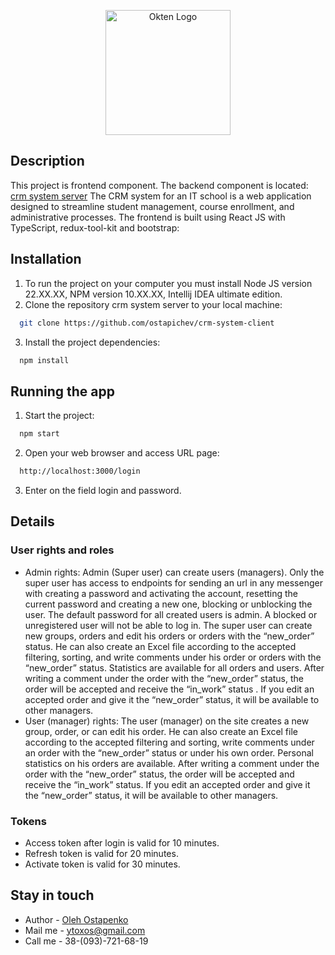 <p align="center">
  <a href="https://owu.com.ua/" target="blank"><img src="https://owu.com.ua/wp-content/uploads/2023/12/Blue-Big-Bird-Final-Logo.webp" width="200" alt="Okten Logo" /></a>
</p>

## Description
This project is frontend component. The backend component is located:
[crm system server](https://github.com/ostapichev/crm-system-server_nestjs)
The CRM system for an IT school is a web application designed to streamline student management,
course enrollment, and administrative processes.
The frontend is built using React JS with TypeScript, redux-tool-kit and bootstrap:

## Installation
1. To run the project on your computer you must install Node JS version 22.XX.XX, NPM version 10.XX.XX,
   Intellij IDEA ultimate edition.
2. Clone the repository crm system server to your local machine:
```bash 
  git clone https://github.com/ostapichev/crm-system-client
```
3. Install the project dependencies:
```bash
  npm install
```

## Running the app

1. Start the project:
```bash
  npm start
```

2. Open your web browser and access URL page:
```bash
  http://localhost:3000/login
```

3. Enter on the field login and password.

## Details
### User rights and roles

-  Admin rights: Admin (Super user) can create users (managers).
   Only the super user has access to endpoints for sending an
   url in any messenger with creating a password and activating the account,
   resetting the current password and creating a new one,
   blocking or unblocking the user. The default password
   for all created users is admin. A blocked or unregistered user
   will not be able to log in. The super user can create new groups,
   orders and edit his orders or orders with the “new_order” status.
   He can also create an Excel file according to the accepted filtering,
   sorting, and write comments under his order or orders with the “new_order” status.
   Statistics are available for all orders and users. After writing a comment under
   the order with the “new_order” status, the order will be accepted
   and receive the “in_work” status . If you edit an accepted order
   and give it the “new_order” status, it will be available to other managers.
-  User (manager) rights: The user (manager) on the site creates a new group,
   order, or can edit his order. He can also create an Excel file according
   to the accepted filtering and sorting, write comments under an order with the “new_order”
   status or under his own order. Personal statistics on his orders are available.
   After writing a comment under the order with the “new_order” status, the order will be
   accepted and receive the “in_work” status. If you edit an accepted order and give it the “new_order” status,
   it will be available to other managers.

### Tokens

- Access token after login is valid for 10 minutes.
- Refresh token is valid for 20 minutes.
- Activate token is valid for 30 minutes.

## Stay in touch

- Author - [Oleh Ostapenko](https://github.com/ostapichev)
- Mail me - <a>ytoxos@gmail.com</a>
- Call me - 38-(093)-721-68-19
